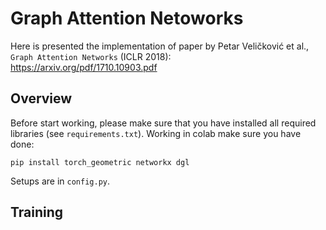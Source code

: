 # Graph Attention Netoworks

Here is presented the implementation of paper by Petar Veličković et al., `Graph Attention Networks` (ICLR 2018): \
https://arxiv.org/pdf/1710.10903.pdf


## Overview
Before start working, please make sure that you have installed all required libraries (see `requirements.txt`). Working in colab make sure you have done:
```
pip install torch_geometric networkx dgl
```
Setups are in `config.py`.


## Training

